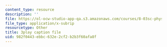 ```yaml
---
content_type: resource
description: ''
file: https://ol-ocw-studio-app-qa.s3.amazonaws.com/courses/8-03sc-physics-iii-vibrations-and-waves-fall-2016/982f0443ebbc632e2cf2b2b3f60afa8f_T2n6fVybLcU.srt
file_type: application/x-subrip
resourcetype: Other
title: 3play caption file
uid: 982f0443-ebbc-632e-2cf2-b2b3f60afa8f
---
```

